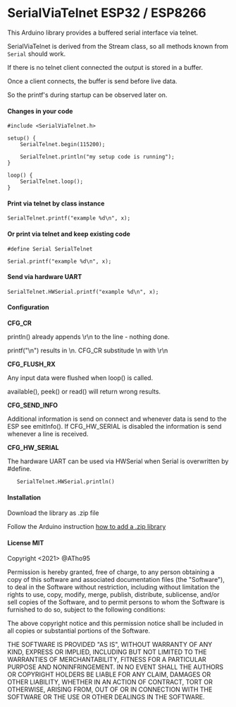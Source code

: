 # SerialViaTelnet ESP32 / ESP8266

This Arduino library provides a buffered serial interface via telnet.

SerialViaTelnet is derived from the Stream class, so all methods known from `Serial` should work.

If there is no telnet client connected the output is stored in a buffer.

Once a client connects, the buffer is send before live data.

So the printf's during startup can be observed later on.

#### Changes in your code

```
#include <SerialViaTelnet.h>

setup() {
    SerialTelnet.begin(115200);
    
    SerialTelnet.println("my setup code is running");
}

loop() {
    SerialTelnet.loop();
}    
```

#### Print via telnet by class instance
```
SerialTelnet.printf("example %d\n", x);
```
#### Or print via telnet and keep existing code
```
#define Serial SerialTelnet

Serial.printf("example %d\n", x);
```
#### Send via hardware UART
```
SerialTelnet.HWSerial.printf("example %d\n", x);
```
#### Configuration
**CFG_CR**

   println() already appends \r\n to the line - nothing done.
   
   printf("\n") results in \n. CFG_CR substitude \n with \r\n
   
**CFG_FLUSH_RX**

   Any input data were flushed when loop() is called.
   
   available(), peek() or read() will return wrong results.
   
**CFG_SEND_INFO**

   Additional information is send on connect and whenever data is send to the ESP see emitInfo().
   If CFG_HW_SERIAL is disabled the information is send whenever a line is received.
   
**CFG_HW_SERIAL**

   The hardware UART can be used via HWSerial when Serial is overwritten by #define.
```
   SerialTelnet.HWSerial.println()
```
#### Installation
Download the library as .zip file

Follow the Arduino instruction [how to add a .zip library](https://www.arduino.cc/en/guide/libraries#toc4)

#### License MIT
Copyright <2021> @ATho95

Permission is hereby granted, free of charge, to any person obtaining a copy of this software and associated documentation files (the "Software"), to deal in the Software without restriction, including without limitation the rights to use, copy, modify, merge, publish, distribute, sublicense, and/or sell copies of the Software, and to permit persons to whom the Software is furnished to do so, subject to the following conditions:

The above copyright notice and this permission notice shall be included in all copies or substantial portions of the Software.

THE SOFTWARE IS PROVIDED "AS IS", WITHOUT WARRANTY OF ANY KIND, EXPRESS OR IMPLIED, INCLUDING BUT NOT LIMITED TO THE WARRANTIES OF MERCHANTABILITY, FITNESS FOR A PARTICULAR PURPOSE AND NONINFRINGEMENT. IN NO EVENT SHALL THE AUTHORS OR COPYRIGHT HOLDERS BE LIABLE FOR ANY CLAIM, DAMAGES OR OTHER LIABILITY, WHETHER IN AN ACTION OF CONTRACT, TORT OR OTHERWISE, ARISING FROM, OUT OF OR IN CONNECTION WITH THE SOFTWARE OR THE USE OR OTHER DEALINGS IN THE SOFTWARE.
